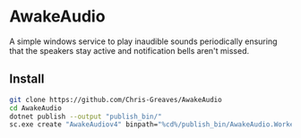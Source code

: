 # AwakeAudio

A simple windows service to play inaudible sounds periodically ensuring that the speakers stay active and notification bells aren't missed.

## Install

```bash
git clone https://github.com/Chris-Greaves/AwakeAudio
cd AwakeAudio
dotnet publish --output "publish_bin/"
sc.exe create "AwakeAudiov4" binpath="%cd%/publish_bin/AwakeAudio.Worker.exe" start=auto
```